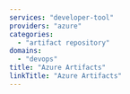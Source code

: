 ```yaml
---
services: "developer-tool"
providers: "azure"
categories:
  - "artifact repository"
domains:
  - "devops"
title: "Azure Artifacts"
linkTitle: "Azure Artifacts"
---
```

